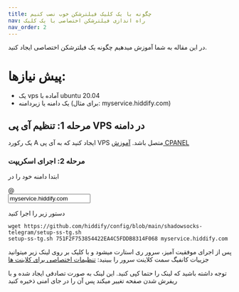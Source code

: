 ```yaml
---
title: چگونه با یک کلیک فیلترشکن خوب نصب کنیم
nav: راه اندازی فیلترشکن اختصاصی با یک کلیک
nav_order: 2
---
```


در این مقاله به شما آموزش میدهیم چگونه یک فیلترشکن اختصاصی ایجاد کنید.


# پیش نیازها:
- یک vps آماده با ubuntu 20.04
- یک دامنه یا زیردامنه (برای مثال: myservice.hiddify.com)
## مرحله 1: تنظیم آی پی VPS در دامنه
یک رکورد A ایجاد کنید که به آی پی VPS متصل باشد.
[آموزش CPANEL](https://my.mihanwebhost.com/knowledgebase.php?action=displayarticle&id=267)

### مرحله 2: اجرای اسکریپت
ابتدا دامنه خود را در 
<form class="form-inline">
  <div class="input-group mb-2 mr-sm-2">
    <div class="input-group-prepend">
      <div class="input-group-text">@</div>
    </div>
    <input  type="text" class="form-control" id="userdomain" placeholder="domain" value="myservice.hiddify.com" oninput="handleValueChange()">
  </div>
</form>  

دستور زیر را اجرا کنید
```
wget https://github.com/hiddify/config/blob/main/shadowsocks-telegram/setup-ss-tg.sh
setup-ss-tg.sh 751F2F753854422EA4C5FDDB8314F068 myservice.hiddify.com
```
پس از اجرای موفقیت آمیز، سرور ری استارت میشود و با کلیک بر روی لینک زیر میتوانید جزییات کانفیگ سمت کلاینت سرور را ببینید:
<a href="https://myservice.hiddify.com/751F2F753854422EA4C5FDDB8314F068/" class='btn btn-primary'>تنظیمات اختصاصی برای کلاینت ها </a>
<div class="alert alert-success">
توجه داشته باشید که لینک را حتما کپی کنید. این لینک به صورت تصادفی ایجاد شده و با ریفرش شدن صفحه تغییر میکند  پس آن را در جای امنی ذخیره کنید
</div>


<script src="{{ '/assets/change_secret.js' | relative_url }}"></script>

<script>
  codes=document.getElementsByTagName('code');
  as=document.getElementsByTagName('a');
  default_contents={'code':{},'a':{}}
  for (i=0; i<codes.length;i++){
    default_contents['code'][i]=codes[i].innerHTML;
  }
  for (i=0; i<as.length;i++){
    default_contents['a'][i]={'href':as[i].href,'inner':as[i].innerHTML}
  }
function handleValueChange(){
  var defaultserverhost = document.getElementById("userdomain").value;
  for (i=0; i<codes.length;i++){
    //codes[i].innerHTML=codes[i].innerHTML.replaceAll('defaultusersecret',secret);
    codes[i].innerHTML=default_contents['code'][i].replaceAll('myservice.hiddify.com',host);
  }
  for (i=0; i<as.length;i++){
    //as[i].href=as[i].href.replaceAll('defaultusersecret',secret);
    as[i].href=default_contents['a'][i]['href'].replaceAll('defaultserverhost',host);
    //as[i].innerHTML=as[i].innerHTML.replaceAll('defaultusersecret',secret);
    as[i].innerHTML=default_contents['a'][i]['inner'].replaceAll('myservice.hiddify.com',host);
  }
 }

</script>
